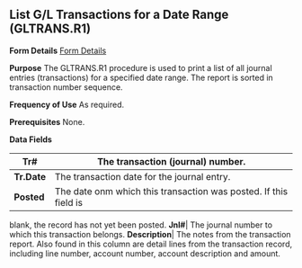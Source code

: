 ## List G/L Transactions for a Date Range (GLTRANS.R1)
<PageHeader />

**Form Details**
[Form Details](../GLTRANS-R1-1/README.md)

**Purpose**
The GLTRANS.R1 procedure is used to print a list of all journal entries
(transactions) for a specified date range. The report is sorted in transaction
number sequence.

**Frequency of Use**
As required.

**Prerequisites**
None.

**Data Fields**

| **Tr#**     | The transaction (journal) number.                                |
| ----------- | ---------------------------------------------------------------- |
| **Tr.Date** | The transaction date for the journal entry.                      |
| **Posted**  | The date onm which this transaction was posted. If this field is |
blank, the record has not yet been posted.
**Jnl#**|  The journal number to which this transaction belongs.
**Description**|  The notes from the transaction report. Also found in this
column are detail lines from the transaction record, including line number,
account number, account description and amount.

<badge text= "Version 8.10.57 " vertical="middle" />

<PageFooter />
